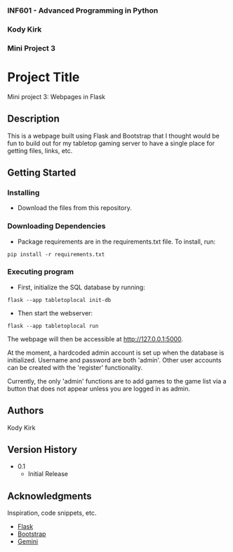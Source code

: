 ### INF601 - Advanced Programming in Python
### Kody Kirk
### Mini Project 3
 
 
# Project Title
 
Mini project 3: Webpages in Flask

## Description
 
This is a webpage built using Flask and Bootstrap that I thought would be fun to build out for my tabletop gaming server to have a single place for getting files, links, etc.

## Getting Started

### Installing
 
* Download the files from this repository.

### Downloading Dependencies
 
* Package requirements are in the requirements.txt file. To install, run:
```
pip install -r requirements.txt
``` 
### Executing program

* First, initialize the SQL database by running:
```
flask --app tabletoplocal init-db
```
* Then start the webserver:
```
flask --app tabletoplocal run
```
The webpage will then be accessible at http://127.0.0.1:5000.

At the moment, a hardcoded admin account is set up when the database is initialized. Username and password are both 'admin'. Other user accounts can be created with the 'register' functionality. 

Currently, the only 'admin' functions are to add games to the game list via a button that does not appear unless you are logged in as admin.  

## Authors
 
Kody Kirk

## Version History

* 0.1
    * Initial Release
 
## Acknowledgments
 
Inspiration, code snippets, etc.
* [Flask](https://flask.palletsprojects.com/en/stable/)
* [Bootstrap](https://getbootstrap.com/docs/5.3/getting-started/introduction/)
* [Gemini](https://gemini.google.com/)
